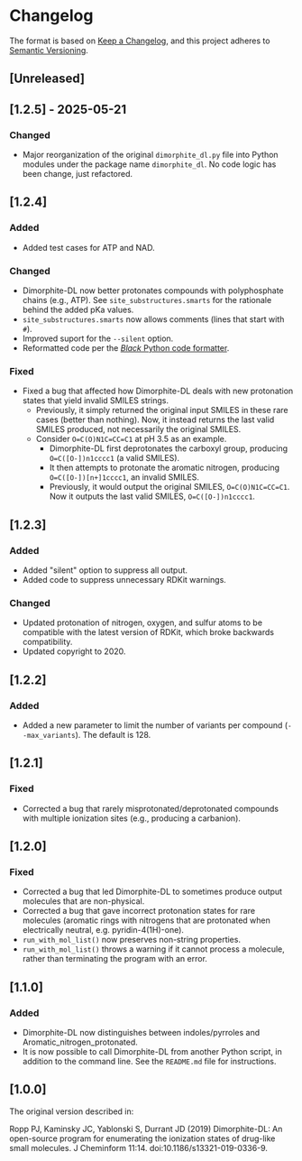 # Changelog

The format is based on [Keep a Changelog](https://keepachangelog.com/en/1.1.0/), and this project adheres to [Semantic Versioning](https://semver.org/spec/v2.0.0.html).

## [Unreleased]

## [1.2.5] - 2025-05-21

### Changed

-   Major reorganization of the original `dimorphite_dl.py` file into Python modules under the package name `dimorphite_dl`. No code logic has been change, just refactored.

## [1.2.4]

### Added

-   Added test cases for ATP and NAD.

### Changed

-   Dimorphite-DL now better protonates compounds with polyphosphate chains
  (e.g., ATP). See `site_substructures.smarts` for the rationale behind the
  added pKa values.
-   `site_substructures.smarts` now allows comments (lines that start with `#`).
-   Improved suport for the `--silent` option.
-   Reformatted code per the [*Black* Python code formatter](https://github.com/psf/black).

### Fixed

-   Fixed a bug that affected how Dimorphite-DL deals with new protonation
    states that yield invalid SMILES strings.
    -   Previously, it simply returned the original input SMILES in these rare
    cases (better than nothing). Now, it instead returns the last valid SMILES
    produced, not necessarily the original SMILES.
    -   Consider `O=C(O)N1C=CC=C1` at pH 3.5 as an example.
        -   Dimorphite-DL first deprotonates the carboxyl group, producing
      `O=C([O-])n1cccc1` (a valid SMILES).
        -   It then attempts to protonate the aromatic nitrogen, producing
      `O=C([O-])[n+]1cccc1`, an invalid SMILES.
        -   Previously, it would output the original SMILES, `O=C(O)N1C=CC=C1`. Now
      it outputs the last valid SMILES, `O=C([O-])n1cccc1`.

## [1.2.3]

### Added

-   Added "silent" option to suppress all output.
-   Added code to suppress unnecessary RDKit warnings.

### Changed

-   Updated protonation of nitrogen, oxygen, and sulfur atoms to be compatible
  with the latest version of RDKit, which broke backwards compatibility.
-   Updated copyright to 2020.

## [1.2.2]

### Added

-   Added a new parameter to limit the number of variants per compound
  (`--max_variants`). The default is 128.

## [1.2.1]

### Fixed

-   Corrected a bug that rarely misprotonated/deprotonated compounds with
  multiple ionization sites (e.g., producing a carbanion).

## [1.2.0]

### Fixed

-   Corrected a bug that led Dimorphite-DL to sometimes produce output molecules
  that are non-physical.
-   Corrected a bug that gave incorrect protonation states for rare molecules
  (aromatic rings with nitrogens that are protonated when electrically
  neutral, e.g. pyridin-4(1H)-one).
-   `run_with_mol_list()` now preserves non-string properties.
-   `run_with_mol_list()` throws a warning if it cannot process a molecule,
  rather than terminating the program with an error.

## [1.1.0]

### Added

-   Dimorphite-DL now distinguishes between indoles/pyrroles and
  Aromatic_nitrogen_protonated.
-   It is now possible to call Dimorphite-DL from another Python script, in
  addition to the command line. See the `README.md` file for instructions.

## [1.0.0]

The original version described in:

Ropp PJ, Kaminsky JC, Yablonski S, Durrant JD (2019) Dimorphite-DL: An
open-source program for enumerating the ionization states of drug-like small
molecules. J Cheminform 11:14. doi:10.1186/s13321-019-0336-9.
